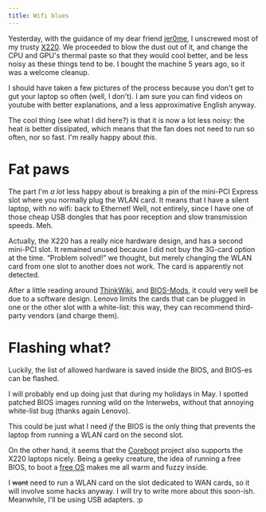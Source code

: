```yaml
---
title: Wifi blues
---
```


Yesterday, with the guidance of my dear friend [jer0me][jer0me], I unscrewed
most of my trusty [X220][x220]. We proceeded to blow the dust out of it, and
change the CPU and GPU's thermal paste so that they would cool better, and be
less noisy as these things tend to be. I bought the machine 5 years ago, so it
was a welcome cleanup.

I should have taken a few pictures of the process because you don't get to gut
your laptop so often (well, I don't). I am sure you can find videos on youtube
with better explanations, and a less approximative English anyway.

The cool thing (see what I did here?) is that it is now a lot less noisy: the
heat is better dissipated, which means that the fan does not need to run so
often, nor so fast. I'm really happy about _this_.

# Fat paws

The part I'm _a lot_ less happy about is breaking a pin of the mini-PCI Express
slot where you normally plug the WLAN card. It means that I have a silent
laptop, with no wifi: back to Ethernet! Well, not entirely, since I have one of
those cheap USB dongles that has poor reception and slow transmission speeds.
Meh.

Actually, the X220 has a really nice hardware design, and has a second mini-PCI
slot. It remained unused because I did not buy the 3G-card option at the time.
“Problem solved!” we thought, but merely changing the WLAN card from one slot to
another does not work. The card is apparently not detected.

After a little reading around [ThinkWiki][thinkwiki], and [BIOS-Mods][biosmods],
it could very well be due to a software design. Lenovo limits the cards that can
be plugged in one or the other slot with a white-list: this way, they can
recommend third-party vendors (and charge them).

# Flashing what?

Luckily, the list of allowed hardware is saved inside the BIOS, and BIOS-es can
be flashed.

I will probably end up doing just that during my holidays in May. I spotted
patched BIOS images running wild on the Interwebs, without that annoying
white-list bug (thanks again Lenovo).

This could be just what I need _if_ the BIOS is the only thing that prevents the
laptop from running a WLAN card on the second slot.

On the other hand, it seems that the [Coreboot][coreboot-x220] project also
supports the X220 laptops nicely. Being a geeky creature, the idea of running a
free BIOS, to boot a [free OS][arch] makes me all warm and fuzzy inside.

I ~~want~~ need to run a WLAN card on the slot dedicated to WAN cards, so it
will involve some hacks anyway. I will try to write more about this soon-ish.
Meanwhile, I'll be using USB adapters. :p

[jer0me]: http://blog.jardinmagique.info/
[x220]: https://en.wikipedia.org/wiki/ThinkPad_X_Series#X220
[thinkwiki]: http://www.thinkwiki.org/
[biosmods]: https://www.bios-mods.com/
[coreboot-x220]: https://www.coreboot.org/Board:lenovo/x220
[arch]: http://archlinux.org/
